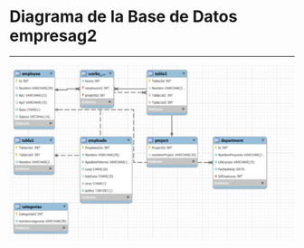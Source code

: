 
# Diagrama de la Base de Datos empresag2

---

![Imagen de empresag2](../images/diagramaintroduccionsmysql.png)

